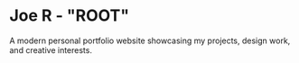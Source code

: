 # Joe R - "ROOT"

A modern personal portfolio website showcasing my projects, design work, and creative interests. 
